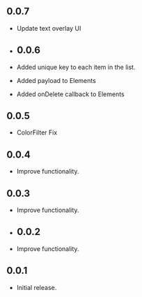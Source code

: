 ## 0.0.7

* Update text overlay UI

* ## 0.0.6

* Added unique key to each item in the list.
* Added payload to Elements 
* Added onDelete callback to Elements

## 0.0.5

* ColorFilter Fix

## 0.0.4

* Improve functionality.

## 0.0.3

* Improve functionality.

* ## 0.0.2

* Improve functionality.

## 0.0.1

* Initial release.
